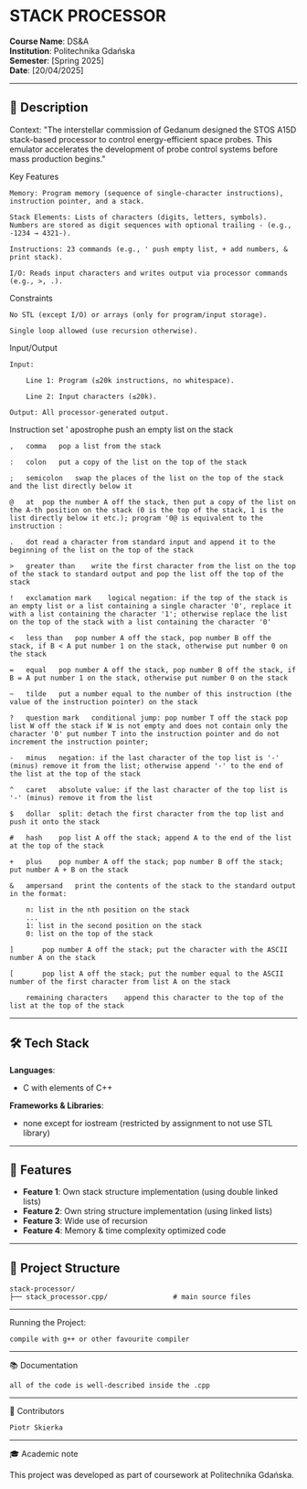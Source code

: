 # STACK PROCESSOR 

**Course Name**: DS&A  
**Institution**: Politechnika Gdańska  
**Semester**: [Spring 2025]  
**Date**: [20/04/2025]  

---

## 📝 Description
  
Context:
"The interstellar commission of Gedanum designed the STOS A15D stack-based processor to control energy-efficient space probes. This emulator accelerates the development of probe control systems before mass production begins."

Key Features

    Memory: Program memory (sequence of single-character instructions), instruction pointer, and a stack.

    Stack Elements: Lists of characters (digits, letters, symbols). Numbers are stored as digit sequences with optional trailing - (e.g., -1234 → 4321-).

    Instructions: 23 commands (e.g., ' push empty list, + add numbers, & print stack).

    I/O: Reads input characters and writes output via processor commands (e.g., >, .).

Constraints

    No STL (except I/O) or arrays (only for program/input storage).

    Single loop allowed (use recursion otherwise).

Input/Output

    Input:

        Line 1: Program (≤20k instructions, no whitespace).

        Line 2: Input characters (≤20k).

    Output: All processor-generated output.
Instruction set
    ' 	apostrophe	push an empty list on the stack

    , 	comma	pop a list from the stack

    : 	colon	put a copy of the list on the top of the stack
    
    ; 	semicolon	swap the places of the list on the top of the stack and the list directly below it
    
    @ 	at	pop the number A off the stack, then put a copy of the list on the A-th position on the stack (0 is the top of the stack, 1 is the list directly below it etc.); program '0@ is equivalent to the instruction :
    
    . 	dot	read a character from standard input and append it to the beginning of the list on the top of the stack
    
    > 	greater than	write the first character from the list on the top of the stack to standard output and pop the list off the top of the stack
    
    ! 	exclamation mark	logical negation: if the top of the stack is an empty list or a list containing a single character '0', replace it with a list containing the character '1'; otherwise replace the list on the top of the stack with a list containing the character '0'
    
    < 	less than	pop number A off the stack, pop number B off the stack, if B < A put number 1 on the stack, otherwise put number 0 on the stack
    
    = 	equal	pop number A off the stack, pop number B off the stack, if B = A put number 1 on the stack, otherwise put number 0 on the stack
    
    ~ 	tilde	put a number equal to the number of this instruction (the value of the instruction pointer) on the stack
    
    ? 	question mark	conditional jump: pop number T off the stack pop list W off the stack if W is not empty and does not contain only the character '0' put number T into the instruction pointer and do not increment the instruction pointer;
    
    -	minus	negation: if the last character of the top list is '-' (minus) remove it from the list; otherwise append '-' to the end of the list at the top of the stack
    
    ^ 	caret	absolute value: if the last character of the top list is '-' (minus) remove it from the list
    
    $ 	dollar	split: detach the first character from the top list and push it onto the stack
    
    # 	hash	pop list A off the stack; append A to the end of the list at the top of the stack
    
    + 	plus	pop number A off the stack; pop number B off the stack; put number A + B on the stack
    
    & 	ampersand	print the contents of the stack to the standard output in the format:

        n: list in the nth position on the stack
        ...
        1: list in the second position on the stack
        0: list on the top of the stack

    ]		pop number A off the stack; put the character with the ASCII number A on the stack
    
    [		pop list A off the stack; put the number equal to the ASCII number of the first character from list A on the stack
    
        remaining characters	append this character to the top of the list at the top of the stack

---

## 🛠️ Tech Stack  
**Languages**:  
- C with elements of C++

**Frameworks & Libraries**:  
- none except for iostream (restricted by assignment to not use STL library)

---

## 🚀 Features  
- **Feature 1**: Own stack structure implementation (using double linked lists)
- **Feature 2**: Own string structure implementation (using linked lists)
- **Feature 3**: Wide use of recursion
- **Feature 4**: Memory & time complexity optimized code

---

## 📂 Project Structure  
```plaintext
stack-processor/
├── stack_processor.cpp/                # main source files
```
---
Running the Project:

    compile with g++ or other favourite compiler
---
📚 Documentation

    all of the code is well-described inside the .cpp
---
🤝 Contributors

    Piotr Skierka
---
🎓 Academic note


This project was developed as part of coursework at Politechnika Gdańska.

